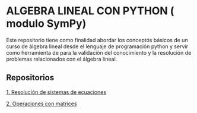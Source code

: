 # ALGEBRA LINEAL CON PYTHON ( modulo SymPy)
Este repositorio tiene como finalidad abordar los conceptós básicos de un curso de álgebra lineal desde el lenguaje de programación python y servir como herramienta  de para la validación del conocimiento y la resolución de problemas relacionados con el álgebra lineal.
## Repositorios

[1. Resolución de sistemas de ecuaciones](https://colab.research.google.com/github/josorio398/ALGEBRA-LINEAL-CON-PYTHON/blob/master/%C3%81lgebra_lineal_con_Python_Operaciones_con_matrices.ipynb)

[2. Operaciones con matrices](https://colab.research.google.com/github/josorio398/ALGEBRA-LINEAL-CON-PYTHON/blob/master/%C3%81lgebra_lineal_con_Python_Operaciones_con_matrices.ipynb)
